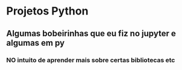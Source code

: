 # Projetos Python
## Algumas bobeirinhas que eu fiz no jupyter e algumas em py 
### NO intuito de aprender mais sobre certas bibliotecas etc
